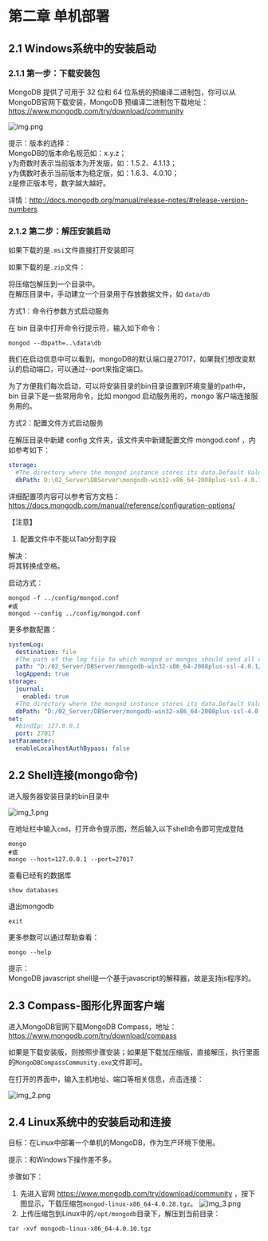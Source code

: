 # 第二章 单机部署

## 2.1 Windows系统中的安装启动

### 2.1.1 第一步：下载安装包

MongoDB 提供了可用于 32 位和 64 位系统的预编译二进制包，你可以从MongoDB官网下载安装，MongoDB 预编译二进制包下载地址：https://www.mongodb.com/try/download/community

![img.png](img.png)

提示：版本的选择：\
MongoDB的版本命名规范如：x.y.z；\
y为奇数时表示当前版本为开发版，如：1.5.2、4.1.13；\
y为偶数时表示当前版本为稳定版，如：1.6.3、4.0.10；\
z是修正版本号，数字越大越好。

详情：http://docs.mongodb.org/manual/release-notes/#release-version-numbers

### 2.1.2 第二步：解压安装启动

如果下载的是`.msi`文件直接打开安装即可

如果下载的是`.zip`文件：

将压缩包解压到一个目录中。\
在解压目录中，手动建立一个目录用于存放数据文件，如 `data/db`

方式1：命令行参数方式启动服务

在 bin 目录中打开命令行提示符，输入如下命令：

```shell
mongod --dbpath=..\data\db
```

我们在启动信息中可以看到，mongoDB的默认端口是27017，如果我们想改变默认的启动端口，可以通过--port来指定端口。

为了方便我们每次启动，可以将安装目录的bin目录设置到环境变量的path中， bin 目录下是一些常用命令，比如 mongod 启动服务用的，mongo 客户端连接服务用的。

方式2：配置文件方式启动服务

在解压目录中新建 config 文件夹，该文件夹中新建配置文件 mongod.conf ，内如参考如下：

```yaml
storage:
  #The directory where the mongod instance stores its data.Default Value is "\data\db" on Windows.
  dbPath: D:\02_Server\DBServer\mongodb-win32-x86_64-2008plus-ssl-4.0.1\data
```

详细配置项内容可以参考官方文档：https://docs.mongodb.com/manual/reference/configuration-options/

【注意】

1) 配置文件中不能以Tab分割字段

解决：\
将其转换成空格。

启动方式：

```shell
mongod -f ../config/mongod.conf
#或
mongod --config ../config/mongod.conf
```

更多参数配置：

```yaml
systemLog:
  destination: file
  #The path of the log file to which mongod or mongos should send all diagnostic logging information
  path: "D:/02_Server/DBServer/mongodb-win32-x86_64-2008plus-ssl-4.0.1/log/mongod.log"
  logAppend: true
storage:
  journal:
    enabled: true
  #The directory where the mongod instance stores its data.Default Value is "/data/db".
  dbPath: "D:/02_Server/DBServer/mongodb-win32-x86_64-2008plus-ssl-4.0.1/data"
net:
  #bindIp: 127.0.0.1
  port: 27017
setParameter:
  enableLocalhostAuthBypass: false
```

## 2.2 Shell连接(mongo命令)

进入服务器安装目录的bin目录中

![img_1.png](img_1.png)

在地址栏中输入`cmd`，打开命令提示图，然后输入以下shell命令即可完成登陆

```shell
mongo
#或
mongo --host=127.0.0.1 --port=27017
```

查看已经有的数据库

```shell
show databases
```

退出mongodb

```shell
exit
```

更多参数可以通过帮助查看：

```shell
mongo --help
```

提示：\
MongoDB javascript shell是一个基于javascript的解释器，故是支持js程序的。

## 2.3 Compass-图形化界面客户端

进入MongoDB官网下载MongoDB Compass，地址：https://www.mongodb.com/try/download/compass

如果是下载安装版，则按照步骤安装；如果是下载加压缩版，直接解压，执行里面的`MongoDBCompassCommunity.exe`文件即可。

在打开的界面中，输入主机地址、端口等相关信息，点击连接：

![img_2.png](img_2.png)

## 2.4 Linux系统中的安装启动和连接

目标：在Linux中部署一个单机的MongoDB，作为生产环境下使用。

提示：和Windows下操作差不多。

步骤如下：
1. 先进入官网 https://www.mongodb.com/try/download/community ，按下图显示，下载压缩包`mongod-linux-x86_64-4.0.28.tgz`。 
![img_3.png](img_3.png)
2. 上传压缩包到Linux中的`/opt/mongodb`目录下，解压到当前目录：

```shell
tar -xvf mongodb-linux-x86_64-4.0.10.tgz
```